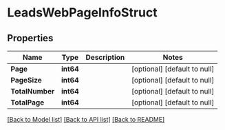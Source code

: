 # LeadsWebPageInfoStruct

## Properties
Name | Type | Description | Notes
------------ | ------------- | ------------- | -------------
**Page** | **int64** |  | [optional] [default to null]
**PageSize** | **int64** |  | [optional] [default to null]
**TotalNumber** | **int64** |  | [optional] [default to null]
**TotalPage** | **int64** |  | [optional] [default to null]

[[Back to Model list]](../README.md#documentation-for-models) [[Back to API list]](../README.md#documentation-for-api-endpoints) [[Back to README]](../README.md)


